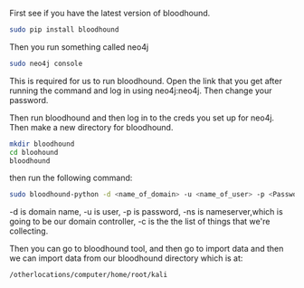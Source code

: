 First see if you have the latest version of bloodhound.

```bash
sudo pip install bloodhound
```

Then you run something called neo4j

```bash
sudo neo4j console
```

This is required for us to run bloodhound. Open the link that you get after running the command and log in using neo4j:neo4j. Then change your password.

Then run bloodhound and then log in to the creds you set up for neo4j. Then make a new directory for bloodhound.

```bash
mkdir bloodhound
cd bloohound
bloodhound
```

then run the following command:

```bash
sudo bloodhound-python -d <name_of_domain> -u <name_of_user> -p <Password> -ns <ip_of_DC> -c all
```

-d is domain name, -u is user, -p is password, -ns is nameserver,which is going to be our domain controller, -c is the the list of things that we're collecting.

Then you can go to bloodhound tool, and then go to import data and then we can import data from our bloodhound directory which is at:

```bash
/otherlocations/computer/home/root/kali 
```

